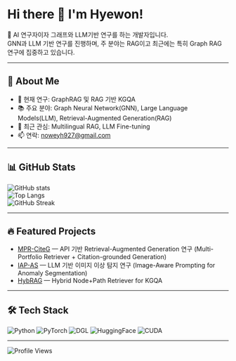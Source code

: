 # Hi there 👋 I'm Hyewon!

🌟 AI 연구자이자 그래프와 LLM기반 연구를 하는 개발자입니다.  
GNN과 LLM 기반 연구를 진행하며, 주 분야는 RAG이고 최근에는 특히 Graph RAG 연구에 집중하고 있습니다.  

---

## 🚀 About Me
- 🔭 현재 연구: GraphRAG 및 RAG 기반 KGQA
- 📚 주요 분야: Graph Neural Network(GNN), Large Language Models(LLM), Retrieval-Augmented Generation(RAG)
- 🌱 최근 관심: Multilingual RAG, LLM Fine-tuning
- 📫 연락: [noweyh927@gmail.com](mailto:noweyh927@gmail.com)

---

## 📊 GitHub Stats
![GitHub stats](https://github-readme-stats.vercel.app/api?username=noweyh&show_icons=true&theme=tokyonight)  
![Top Langs](https://github-readme-stats.vercel.app/api/top-langs/?username=noweyh&layout=compact&theme=tokyonight)  
![GitHub Streak](https://streak-stats.demolab.com?user=noweyh&theme=tokyonight&hide_border=true)

---

## 🔥 Featured Projects
- [MPR-CiteG](https://github.com/noweyh/MPR-CiteG) — API 기반 Retrieval-Augmented Generation 연구 (Multi-Portfolio Retriever + Citation-grounded Generation)
- [IAP-AS](https://github.com/noweyh/IAP-AS) — LLM 기반 이미지 이상 탐지 연구 (Image-Aware Prompting for Anomaly Segmentation)
- [HybRAG](https://github.com/2noweyh/HybRAG) — Hybrid Node+Path Retriever for KGQA

---

## 🛠 Tech Stack
![Python](https://img.shields.io/badge/Python-3776AB?style=flat&logo=python&logoColor=white)
![PyTorch](https://img.shields.io/badge/PyTorch-EE4C2C?style=flat&logo=pytorch&logoColor=white)
![DGL](https://img.shields.io/badge/DGL-0A5E9C?style=flat&logo=apache&logoColor=white)
![HuggingFace](https://img.shields.io/badge/HuggingFace-F5A623?style=flat&logo=huggingface&logoColor=white)
![CUDA](https://img.shields.io/badge/CUDA-76B900?style=flat&logo=nvidia&logoColor=white)

---

![Profile Views](https://komarev.com/ghpvc/?username=noweyh&color=blue)

